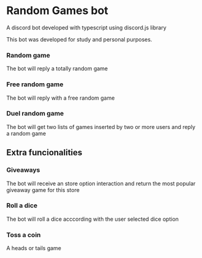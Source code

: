 # Random Games bot

A discord bot developed with typescript using discord.js library

This bot was developed for study and personal purposes.

### Random game

The bot will reply a totally random game

### Free random game

The bot will reply with a free random game


### Duel random game

The bot will get two lists of games inserted by two or more users and reply a random game


## Extra funcionalities

### Giveaways

The bot will receive an store option interaction and return the most popular giveaway game for this store


### Roll a dice

The bot will roll a dice acccording with the user selected dice option

### Toss a coin

A heads or tails game

